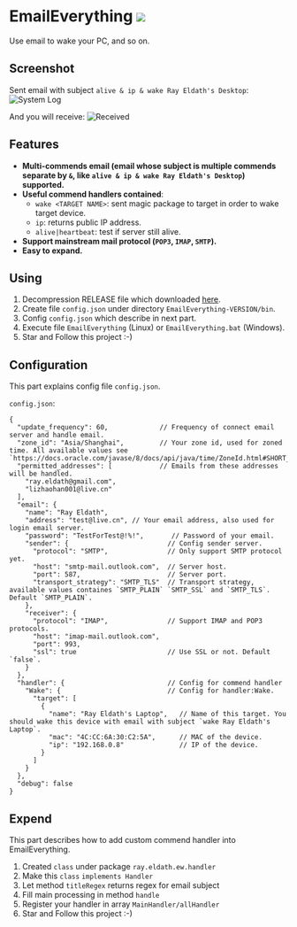 # EmailEverything ![](https://www.gnu.org/graphics/gplv3-127x51.png)
Use email to wake your PC, and so on.

## Screenshot

Sent email with subject `alive & ip & wake Ray Eldath's Desktop`:
![System Log](https://res.cloudinary.com/ray-eldath/image/upload/v1506840970/github/ew/snipaste20171001_143721.png)

And you will receive:
![Received](https://res.cloudinary.com/ray-eldath/image/upload/v1506840971/github/ew/snipaste20171001_143936.png)

## Features
 - **Multi-commends email (email whose subject is multiple commends separate by `&`, like `alive & ip & wake Ray Eldath's Desktop`) supported.**
 - **Useful commend handlers contained**: 
   - `wake <TARGET NAME>`: sent magic package to target in order to wake target device.
   - `ip`: returns public IP address.
   - `alive|heartbeat`: test if server still alive.
 - **Support mainstream mail protocol (`POP3`, `IMAP`, `SMTP`).**
 - **Easy to expand.**

## Using

1. Decompression RELEASE file which downloaded [here](github.com/ProgramLeague/EmailEverything/releases/latest).
2. Create file `config.json` under directory `EmailEverything-VERSION/bin`.
3. Config `config.json` which describe in next part.
4. Execute file `EmailEverything` (Linux) or `EmailEverything.bat` (Windows).
5. Star and Follow this project :-)
  
## Configuration

This part explains config file `config.json`.
 
`config.json`:
```
{
  "update_frequency": 60,             // Frequency of connect email server and handle email.
  "zone_id": "Asia/Shanghai",         // Your zone id, used for zoned time. All available values see `https://docs.oracle.com/javase/8/docs/api/java/time/ZoneId.html#SHORT_IDS`.
  "permitted_addresses": [            // Emails from these addresses will be handled.
    "ray.eldath@gmail.com",
    "lizhaohan001@live.cn"
  ],
  "email": {
    "name": "Ray Eldath",
    "address": "test@live.cn", // Your email address, also used for login email server.
    "password": "TestForTest@!%!",       // Password of your email.
    "sender": {                         // Config sender server.
      "protocol": "SMTP",               // Only support SMTP protocol yet.
      "host": "smtp-mail.outlook.com",  // Server host.
      "port": 587,                      // Server port.
      "transport_strategy": "SMTP_TLS"  // Transport strategy, available values containes `SMTP_PLAIN` `SMTP_SSL` and `SMTP_TLS`. Default `SMTP_PLAIN`.
    },
    "receiver": {
      "protocol": "IMAP",               // Support IMAP and POP3 protocols.
      "host": "imap-mail.outlook.com",
      "port": 993,
      "ssl": true                       // Use SSL or not. Default `false`.
    }
  },
  "handler": {                          // Config for commend handler
    "Wake": {                           // Config for handler:Wake.
      "target": [
        {
          "name": "Ray Eldath's Laptop",   // Name of this target. You should wake this device with email with subject `wake Ray Eldath's Laptop`.
          "mac": "4C:CC:6A:30:C2:5A",      // MAC of the device.
          "ip": "192.168.0.8"              // IP of the device.
        }
      ]
    }
  },
  "debug": false
}
``` 

## Expend
This part describes how to add custom commend handler into EmailEverything.
1. Created `class` under package `ray.eldath.ew.handler`
2. Make this `class` `implements Handler`
3. Let method `titleRegex` returns regex for email subject
4. Fill main processing in method `handle`
5. Register your handler in array `MainHandler/allHandler`
6. Star and Follow this project :-)